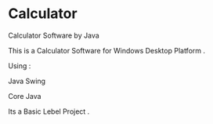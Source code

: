 # Calculator
Calculator Software by Java

This is a Calculator Software for Windows Desktop Platform .

Using : 

Java Swing

Core Java
 
Its a Basic Lebel Project .
